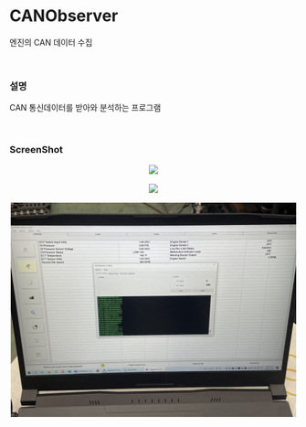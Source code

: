 # CANObserver
엔진의 CAN 데이터 수집

<br />

### 설명
CAN 통신데이터를 받아와 분석하는 프로그램

<br />

### ScreenShot
<p align="center"><img src="/img/1.jpg" width="500"></p>
<p align="center"><img src="/img/2.jpg" width="500"></p>
<p align="center"><img src="/img/3.jpg" width="500"></p>
